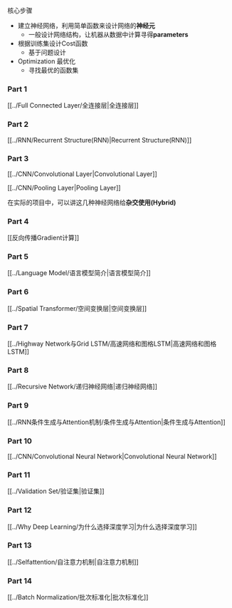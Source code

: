 核心步骤
* 建立神经网络，利用简单函数来设计网络的**神经元**
	* 一般设计网络结构，让机器从数据中计算寻得**parameters**
* 根据训练集设计Cost函数
	* 基于问题设计
* Optimization 最优化
	* 寻找最优的函数集

### Part 1
[[../Full Connected Layer/全连接层|全连接层]]

### Part 2
[[../RNN/Recurrent Structure(RNN)|Recurrent Structure(RNN)]]

### Part 3
[[../CNN/Convolutional Layer|Convolutional Layer]]

[[../CNN/Pooling Layer|Pooling Layer]]

在实际的项目中，可以讲这几种神经网络给**杂交使用(Hybrid)**

### Part 4
[[反向传播Gradient计算]]

### Part 5
[[../Language Model/语言模型简介|语言模型简介]]

### Part 6
[[../Spatial Transformer/空间变换层|空间变换层]]

### Part 7
[[../Highway Network与Grid LSTM/高速网络和图格LSTM|高速网络和图格LSTM]]

### Part 8
[[../Recursive Network/递归神经网络|递归神经网络]]

### Part 9
[[../RNN条件生成与Attention机制/条件生成与Attention|条件生成与Attention]]

### Part 10
[[../CNN/Convolutional Neural Network|Convolutional Neural Network]]

### Part 11
[[../Validation Set/验证集|验证集]]

### Part 12
[[../Why Deep Learning/为什么选择深度学习|为什么选择深度学习]]

### Part 13
[[../Selfattention/自注意力机制|自注意力机制]]

### Part 14
[[../Batch Normalization/批次标准化|批次标准化]]
